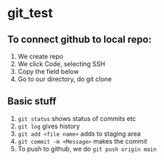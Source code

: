 # git_test

## To connect github to local repo:
1. We create repo
2. We click Code, selecting SSH
3. Copy the field below
4. Go to our directory, do git clone <thing we copied>

## Basic stuff
1. `git status` shows status of commits etc
2. `git log` gives history
3. `git add <file name>` adds to staging area
4. `git commit -m <Message>` makes the commit
5. To push to github, we do `git push origin main`